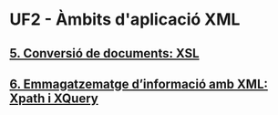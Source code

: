 # UF2 - Àmbits d'aplicació XML

## [5. Conversió de documents: XSL](05-xsl-xpath.md) 
## [6. Emmagatzematge d’informació amb XML: Xpath i XQuery](06-xquery.md) 